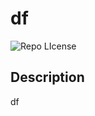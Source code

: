 # df

  ![Repo LIcense](https://img.shields.io/badge/license-BSD_3-green.svg)
  ## Description

  df

